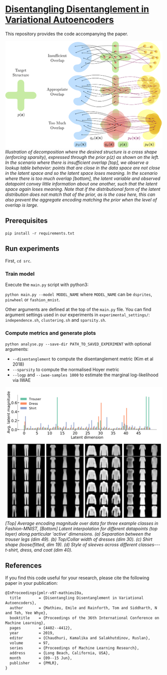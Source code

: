 # [Disentangling Disentanglement in Variational Autoencoders](https://arxiv.org/abs/1812.02833)

This repository provides the code accompanying the paper.

![demonstrative figure](images/demonstrative_figure.png)*Illustration of decomposition where the desired structure is a cross shape (enforcing sparsity), expressed through the prior p(z) as shown on the left.
In the scenario where there is insufficient overlap [top], we observe a lookup table behavior: points that are close in the data space are not close in the latent space and so the latent space loses meaning.
In the scenario where there is too much overlap [bottom], the latent variable and observed datapoint convey little information about one another, such that the latent space again loses meaning.
Note that if the distributional form of the latent distribution does not match that of the prior, as is the case here, this can also prevent the aggregate encoding matching the prior when the level of overlap is large.*

## Prerequisites
`pip install -r requirements.txt`

## Run experiments
First, `cd src`.


### Train model
Execute the `main.py` script with python3:

`python main.py --model MODEL_NAME` where `MODEL_NAME` can be `dsprites`, `pinwheel` or `fashion_mnist`.

Other arguments are defined at the top of the `main.py` file.
You can find argument settings used in our experiments in `experimental_settings/`:  `independence.sh`, `clustering.sh` and `sparsity.sh`.

### Compute metrics and generate plots

`python analyse.py --save-dir PATH_TO_SAVED_EXPERIMENT` with optional arguments:
* `--disentanglement` to compute the disentanglement metric (Kim et al 2018)
* `--sparsity` to compute the normalised Hoyer metric
* `--logp` and `--iwae-samples 1000` to estimate the marginal log-likelihood via IWAE

![sparsity](images/sparsity.png)*[Top] Average encoding magnitude over data for three example classes in Fashion-MNIST, [Bottom] Latent interpolation for different datapoints (top layer) along particular 'active' dimensions. (a) Separation between the trouser legs (dim 49).
(b) Top/Collar width of dresses (dim 30).
(c) Shirt shape (loose/fitted, dim 19).
(d) Style of sleeves across different classes---t-shirt, dress, and coat (dim 40).*


## References
If you find this code useful for your research, please cite the following paper in your publication:

```
@InProceedings{pmlr-v97-mathieu19a,
  title	       = {Disentangling Disentanglement in Variational Autoencoders},
  author       = {Mathieu, Emile and Rainforth, Tom and Siddharth, N and Teh, Yee Whye},
  booktitle    = {Proceedings of the 36th International Conference on Machine Learning},
  pages	       = {4402--4412},
  year	       = 2019,
  editor       = {Chaudhuri, Kamalika and Salakhutdinov, Ruslan},
  volume       = 97,
  series       = {Proceedings of Machine Learning Research},
  address      = {Long Beach, California, USA},
  month	       = {09--15 Jun},
  publisher    = {PMLR},
}
```
